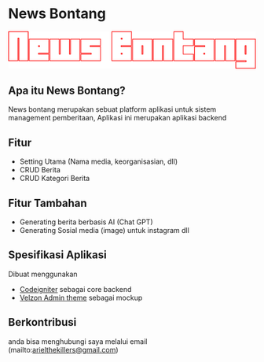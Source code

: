 # News Bontang

![alt text](https://github.com/arielthekillers/newsbontang/blob/main/public/newsbontang.png?raw=true)

## Apa itu News Bontang?

News bontang merupakan sebuat platform aplikasi untuk sistem management pemberitaan,
Aplikasi ini merupakan aplikasi backend

## Fitur

- Setting Utama (Nama media, keorganisasian, dll)
- CRUD Berita
- CRUD Kategori Berita

## Fitur Tambahan

- Generating berita berbasis AI (Chat GPT)
- Generating Sosial media (image) untuk instagram dll

## Spesifikasi Aplikasi

Dibuat menggunakan

- [Codeigniter](https://codeigniter.com/) sebagai core backend
- [Velzon Admin theme](https://themesbrand.com/velzon/) sebagai mockup

## Berkontribusi

anda bisa menghubungi saya melalui email (mailto:arielthekillers@gmail.com)
